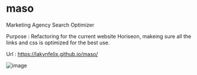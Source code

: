 # maso
Marketing Agency Search Optimizer

Purpose : Refactoring for the current website Horiseon, makeing sure all the links and css is optimized for the best use.


Url : https://lakynfelix.github.io/maso/


![image](https://user-images.githubusercontent.com/84104126/120056122-4d0e8280-c008-11eb-87ea-d54216ca702b.png)
